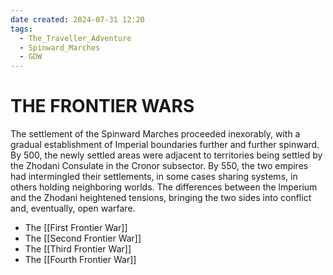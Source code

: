```yaml
---
date created: 2024-07-31 12:20
tags:
  - The_Traveller_Adventure
  - Spinward_Marches
  - GDW
---
```


# THE FRONTIER WARS

The settlement of the Spinward Marches proceeded inexorably, with a gradual establishment of Imperial boundaries further and further spinward. By 500, the newly settled areas were adjacent to territories being settled by the Zhodani Consulate in the Cronor subsector. By 550, the two empires had intermingled their settlements, in some cases sharing systems, in others holding neighboring worlds. The differences between the lmperium and the Zhodani heightened tensions, bringing the two sides into conflict and, eventually, open warfare.

- The [[First Frontier War]]
- The [[Second Frontier War]]
- The [[Third Frontier War]]
- The [[Fourth Frontier War]]
